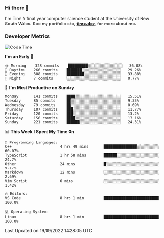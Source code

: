 ### Hi there 👋

I'm Tim! A final year computer science student at the University of New South
Wales. See my portfolio site, <strong><a href="https://timz.dev">timz.dev</a></strong>,
for more about me.

### Developer Metrics

<!-- [![Top Languages](https://github-readme-stats.vercel.app/api/wakatime?username=Tymotex&langs_count=5&custom_title=Top%205%20Languages&hide=Other&theme=material-palenight)](https://github.com/anuraghazra/github-readme-stats) -->

<!--START_SECTION:waka-->
![Code Time](http://img.shields.io/badge/Code%20Time-1%2C023%20hrs%2021%20mins-blue)

**I'm an Early 🐤** 

```text
🌞 Morning    328 commits    █████████░░░░░░░░░░░░░░░░   36.08% 
🌆 Daytime    266 commits    ███████░░░░░░░░░░░░░░░░░░   29.26% 
🌃 Evening    308 commits    ████████░░░░░░░░░░░░░░░░░   33.88% 
🌙 Night      7 commits      ░░░░░░░░░░░░░░░░░░░░░░░░░   0.77%

```
📅 **I'm Most Productive on Sunday** 

```text
Monday       141 commits    ████░░░░░░░░░░░░░░░░░░░░░   15.51% 
Tuesday      85 commits     ██░░░░░░░░░░░░░░░░░░░░░░░   9.35% 
Wednesday    79 commits     ██░░░░░░░░░░░░░░░░░░░░░░░   8.69% 
Thursday     107 commits    ███░░░░░░░░░░░░░░░░░░░░░░   11.77% 
Friday       120 commits    ███░░░░░░░░░░░░░░░░░░░░░░   13.2% 
Saturday     156 commits    ████░░░░░░░░░░░░░░░░░░░░░   17.16% 
Sunday       221 commits    ██████░░░░░░░░░░░░░░░░░░░   24.31%

```


📊 **This Week I Spent My Time On** 

```text
💬 Programming Languages: 
C++                      4 hrs 49 mins       ███████████████░░░░░░░░░░   60.07% 
TypeScript               1 hr 58 mins        ██████░░░░░░░░░░░░░░░░░░░   24.7% 
Other                    24 mins             █░░░░░░░░░░░░░░░░░░░░░░░░   5.17% 
Markdown                 12 mins             ░░░░░░░░░░░░░░░░░░░░░░░░░   2.69% 
Vim Script               6 mins              ░░░░░░░░░░░░░░░░░░░░░░░░░   1.42%

🔥 Editors: 
VS Code                  8 hrs 1 min         █████████████████████████   100.0%

💻 Operating System: 
Linux                    8 hrs 1 min         █████████████████████████   100.0%

```


 Last Updated on 19/09/2022 14:28:05 UTC
<!--END_SECTION:waka-->

<!-- [![Tymotex's GitHub stats](https://github-readme-stats.vercel.app/api?username=Tymotex)](https://github.com/anuraghazra/github-readme-stats) -->
